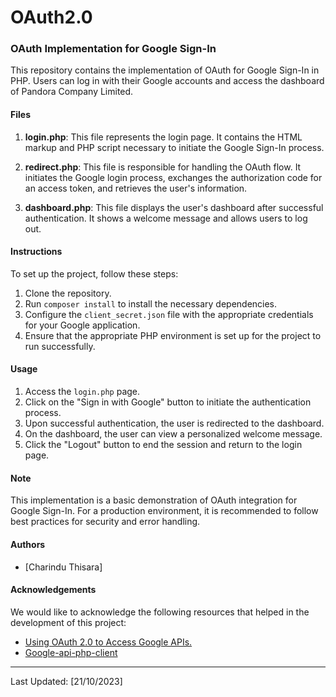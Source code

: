 # OAuth2.0

### OAuth Implementation for Google Sign-In

This repository contains the implementation of OAuth for Google Sign-In in PHP. Users can log in with their Google accounts and access the dashboard of Pandora Company Limited.

#### Files

1. **login.php**: This file represents the login page. It contains the HTML markup and PHP script necessary to initiate the Google Sign-In process.

2. **redirect.php**: This file is responsible for handling the OAuth flow. It initiates the Google login process, exchanges the authorization code for an access token, and retrieves the user's information.

3. **dashboard.php**: This file displays the user's dashboard after successful authentication. It shows a welcome message and allows users to log out.

#### Instructions

To set up the project, follow these steps:

1. Clone the repository.
2. Run `composer install` to install the necessary dependencies.
3. Configure the `client_secret.json` file with the appropriate credentials for your Google application.
4. Ensure that the appropriate PHP environment is set up for the project to run successfully.

#### Usage

1. Access the `login.php` page.
2. Click on the "Sign in with Google" button to initiate the authentication process.
3. Upon successful authentication, the user is redirected to the dashboard.
4. On the dashboard, the user can view a personalized welcome message.
5. Click the "Logout" button to end the session and return to the login page.

#### Note

This implementation is a basic demonstration of OAuth integration for Google Sign-In. For a production environment, it is recommended to follow best practices for security and error handling.

#### Authors

- [Charindu Thisara]

#### Acknowledgements

We would like to acknowledge the following resources that helped in the development of this project:

- [Using OAuth 2.0 to Access Google APIs.](https://developers.google.com/identity/protocols/oauth2)
- [Google-api-php-client](https://github.com/googleapis/google-api-php-client )

---
Last Updated: [21/10/2023]
